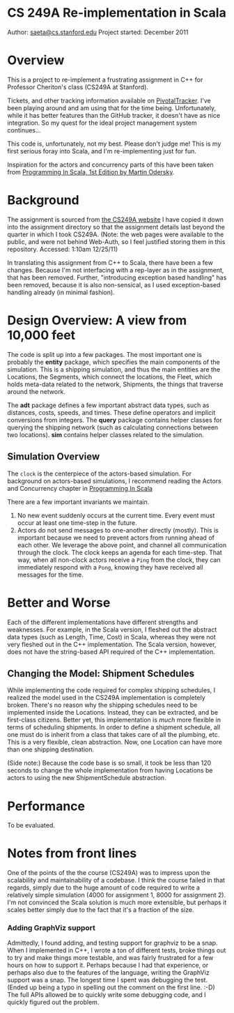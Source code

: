 # CS 249A Re-implementation in Scala #
Author: saeta@cs.stanford.edu
Project started: December 2011

# Overview #
This is a project to re-implement a frustrating assignment in C++ for Professor
Cheriton's class (CS249A at Stanford).

Tickets, and other tracking information available on [PivotalTracker][tracker].
I've been playing around and am using that for the time being. Unfortunately,
while it has better features than the GitHub tracker, it doesn't have as nice
integration. So my quest for the ideal project management system continues...

This code is, unfortunately, not my best. Please don't judge me! This is my
first serious foray into Scala, and I'm re-implementing just for fun.

Inspiration for the actors and concurrency parts of this have been taken from
[Programming In Scala, 1st Edition by Martin Odersky][pis1ed].

# Background #
The assignment is sourced from [the CS249A website][cs249a] I have copied it
down into the assignment directory so that the assignment details last beyond
the quarter in which I took CS249A. (Note: the web pages were available to the
public, and were not behind Web-Auth, so I feel justified storing them in this
repository. Accessed: 1:10am 12/25/11)

In translating this assignment from C++ to Scala, there have been a few
changes. Because I'm not interfacing with a rep-layer as in the assignment,
that has been removed. Further, "introducing exception based handling" has been
removed, because it is also non-sensical, as I used exception-based handling
already (in minimal fashion).

# Design Overview: A view from 10,000 feet #
The code is split up into a few packages. The most important one is probably
the **entity** package, which specifies the main components of the simulation.
This is a shipping simulation, and thus the main entities are the Locations,
the Segments, which connect the locations, the Fleet, which holds meta-data
related to the network, Shipments, the things that traverse around the network.

The **adt** package defines a few important abstract data types, such as
distances, costs, speeds, and times. These define operators and implicit
conversions from integers. The **query** package contains helper classes for
querying the shipping network (such as calculating connections between two
locations). **sim** contains helper classes related to the simulation.

## Simulation Overview ##
The `clock` is the centerpiece of the actors-based simulation. For background
on actors-based simulations, I recommend reading the Actors and Concurrency
chapter in [Programming In Scala][pis1ed]

There are a few important invariants we maintain.

1. No new event suddenly occurs at the current time. Every event must occur
   at least one time-step in the future.
1. Actors do not send messages to one-another directly (mostly). This is
   important because we need to prevent actors from running ahead of each
   other. We leverage the above point, and channel all communication through
   the clock. The clock keeps an agenda for each time-step. That way, when
   all non-clock actors receive a `Ping` from the clock, they can immediately
   respond with a `Pong`, knowing they have received all messages for the time.

# Better and Worse #
Each of the different implementations have different strengths and weaknesses.
For example, in the Scala version, I fleshed out the abstract data types
(such as Length, Time, Cost) in Scala, whereas they were not very fleshed out
in the C++ implementation. The Scala version, however, does not have the
string-based API required of the C++ implementation.

## Changing the Model: Shipment Schedules ##
While implementing the code required for complex shipping schedules, I realized
the model used in the CS249A implementation is completely broken. There's no
reason why the shipping schedules need to be implemented inside the Locations.
Instead, they can be extracted, and be first-class citizens. Better yet, this
implementation is _much_ more flexible in terms of scheduling shipments.
In order to define a shipment schedule, all one must do is inherit from a class
that takes care of all the plumbing, etc. This is a very flexible, clean
abstraction. Now, one Location can have more than one shipping destination.

(Side note:) Because the code base is so small, it took be less than 120
seconds to change the whole implementation from having Locations be actors to
using the new ShipmentSchedule abstraction.

# Performance #
To be evaluated.

# Notes from front lines #
One of the points of the the course (CS249A) was to impress upon the
scalability and maintainability of a codebase. I think the course failed in
that regards, simply due to the huge amount of code required to write a
relatively simple simulation (4000 for assignment 1, 8000 for assignment 2).
I'm not convinced the Scala solution is much more extensible, but perhaps it
scales better simply due to the fact that it's a fraction of the size.

### Adding GraphViz support ###
Admittedly, I found adding, and testing support for graphviz to be a snap. When
I implemented in C++, I wrote a ton of different tests, broke things out to try
and make things more testable, and was fairly frustrated for a few hours on how
to support it. Perhaps because I had that experience, or perhaps also due to
the features of the language, writing the GraphViz support was a snap. The
longest time I spent was debugging the test. (Ended up being a typo in spelling
out the comment on the first line. :-D) The full APIs allowed be to quickly
write some debugging code, and I quickly figured out the problem.

[pis1ed]: http://www.artima.com/pins1ed/ "Programming In Scala, 1st Edition"
[cs249a]: http://cs249a.stanford.edu/ "CS 249A Website"
[tracker]: https://www.pivotaltracker.com/projects/441541 "CS249A in Scala - Tracker"
